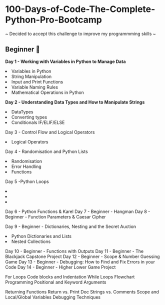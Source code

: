 # 100-Days-of-Code-The-Complete-Python-Pro-Bootcamp
~ Decided to accept this challenge to improve my programmming skills ~

<h2>Beginner 🌱</h2>

 <strong>Day 1 - Working with Variables in Python to Manage Data</strong>

<li>Variables in Python</li>
<li>String Manipulation</li>
<li>Input and Print Functions</li>
<li>Variable Naming Rules</li>
<li>Mathematical Operations in Python

<strong>Day 2 - Understanding Data Types and How to Manipulate Strings</strong>
 
<li>DataTypes</li>
<li>Converting types</li>
<li>Conditionals IF/ELIF/ELSE</li>

Day 3 - Control Flow and Logical Operators

<li>Logical Operators</li>


Day 4 - Randomisation and Python Lists

<li>Randomisation</li>
<li>Error Handling</li>
<li>Functions</li>

Day 5 -Python Loops

<li></li>
<li></li>
<li></li>

Day 6 - Python Functions & Karel
Day 7 - Beginner - Hangman
Day 8 - Beginner - Function Parameters & Caesar Cipher

Day 9 - Beginner - Dictionaries, Nesting and the Secret Auction

<li>Python Dictionaries and Lists</li>
<li>Nested Collections</li>


Day 10 - Beginner - Functions with Outputs
Day 11 - Beginner - The Blackjack Capstone Project
Day 12  - Beginner - Scope & Number Guessing Game
Day 13 - Beginner - Debugging: How to Find and Fix Errors in your Code
Day 14 - Beginner - Higher Lower Game Project



For Loops
Code blocks and Indentation
While Loops
Flowchart Programming
Positional and Keyword Arguments

Returning Functions
Return vs. Print
Doc Strings vs. Comments
Scope and Local/Global Variables
Debugging Techniques





